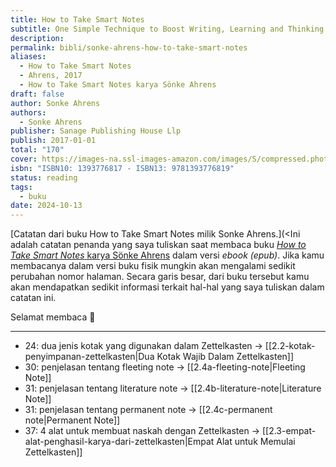 ```yaml
---
title: How to Take Smart Notes
subtitle: One Simple Technique to Boost Writing, Learning and Thinking - for Students, Academics and Nonfiction Book Writers
description: 
permalink: bibli/sonke-ahrens-how-to-take-smart-notes
aliases:
  - How to Take Smart Notes
  - Ahrens, 2017
  - How to Take Smart Notes karya Sönke Ahrens
draft: false
author: Sonke Ahrens
authors:
  - Sonke Ahrens
publisher: Sanage Publishing House Llp
publish: 2017-01-01
total: "170"
cover: https://images-na.ssl-images-amazon.com/images/S/compressed.photo.goodreads.com/books/1488937626i/34507927.jpg
isbn: "ISBN10: 1393776817 - ISBN13: 9781393776819"
status: reading
tags:
  - buku
date: 2024-10-13
---
```

[Catatan dari buku How to Take Smart Notes milik Sonke Ahrens.](<Ini adalah catatan penanda yang saya tuliskan saat membaca buku [*How to Take Smart Notes* karya Sönke Ahrens](https://www.goodreads.com/book/show/34507927-how-to-take-smart-notes) dalam versi *ebook (epub)*. Jika kamu membacanya dalam versi buku fisik mungkin akan mengalami sedikit perubahan nomor halaman. Secara garis besar, dari buku tersebut kamu akan mendapatkan sedikit informasi terkait hal-hal yang saya tuliskan dalam catatan ini. 

Selamat membaca 📖 

---
- 24: dua jenis kotak yang digunakan dalam Zettelkasten → [[2.2-kotak-penyimpanan-zettelkasten|Dua Kotak Wajib Dalam Zettelkasten]]
- 30: penjelasan tentang fleeting note → [[2.4a-fleeting-note|Fleeting Note]] 
- 31: penjelasan tentang literature note  → [[2.4b-literature-note|Literature Note]] 
- 31: penjelasan tentang permanent note → [[2.4c-permanent note|Permanent Note]] 
- 37: 4 alat untuk membuat naskah dengan Zettelkasten → [[2.3-empat-alat-penghasil-karya-dari-zettelkasten|Empat Alat untuk Memulai Zettelkasten]] 